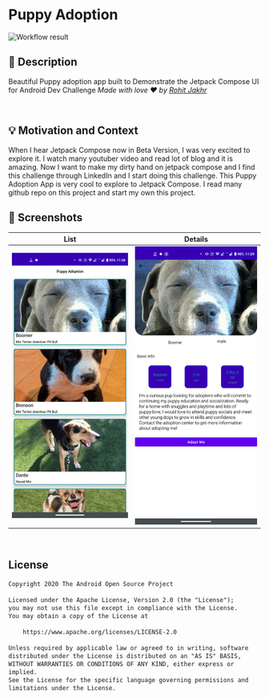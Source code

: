 # Puppy Adoption

![Workflow result](https://github.com/rohitjakhar0/PuppyAdoption/workflows/Check/badge.svg)


## :scroll: Description
<!--- Describe your app in one or two sentences -->
Beautiful Puppy adoption app built to Demonstrate the Jetpack Compose UI for Android Dev Challenge *Made with love ❤️ by [Rohit Jakhr](https://github.com/rohitjakhar)*

<br />

## :bulb: Motivation and Context
<!--- Optionally point readers to interesting parts of your submission. -->
<!--- What are you especially proud of? -->
When I hear Jetpack Compose now in Beta Version, I was very excited to explore it. I watch many youtuber video and read lot of blog and it is amazing.
Now I want to make my dirty hand on jetpack compose and I find this challenge through LinkedIn and I start doing this challenge.
This Puppy Adoption App is very cool to explore to Jetpack Compose. I read many github repo on this project and start my own this project.

## :camera_flash: Screenshots
<!-- You can add more screenshots here if you like -->

List | Details | 
--- | --- |
![](https://github.com/rohitjakhar/PuppyAdoption/blob/main/results/screenshot_1.png) | ![](https://github.com/rohitjakhar/PuppyAdoption/blob/main/results/screenshot_2.png) |

<br />

## License
```
Copyright 2020 The Android Open Source Project

Licensed under the Apache License, Version 2.0 (the "License");
you may not use this file except in compliance with the License.
You may obtain a copy of the License at

    https://www.apache.org/licenses/LICENSE-2.0

Unless required by applicable law or agreed to in writing, software
distributed under the License is distributed on an "AS IS" BASIS,
WITHOUT WARRANTIES OR CONDITIONS OF ANY KIND, either express or implied.
See the License for the specific language governing permissions and
limitations under the License.
```